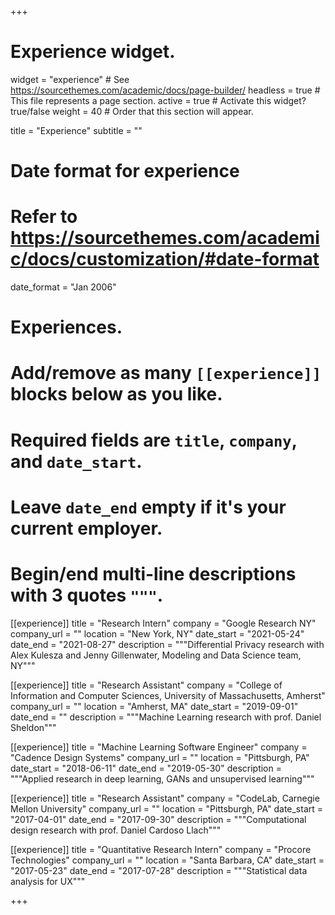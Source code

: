 +++
# Experience widget.
widget = "experience"  # See https://sourcethemes.com/academic/docs/page-builder/
headless = true  # This file represents a page section.
active = true  # Activate this widget? true/false
weight = 40  # Order that this section will appear.

title = "Experience"
subtitle = ""

# Date format for experience
#   Refer to https://sourcethemes.com/academic/docs/customization/#date-format
date_format = "Jan 2006"

# Experiences.
#   Add/remove as many `[[experience]]` blocks below as you like.
#   Required fields are `title`, `company`, and `date_start`.
#   Leave `date_end` empty if it's your current employer.
#   Begin/end multi-line descriptions with 3 quotes `"""`.

[[experience]]
  title = "Research Intern"
  company = "Google Research NY"
  company_url = ""
  location = "New York, NY"
  date_start = "2021-05-24"
  date_end = "2021-08-27"
  description = """Differential Privacy research with Alex Kulesza and Jenny Gillenwater, Modeling and Data Science team, NY"""
  
[[experience]]
  title = "Research Assistant"
  company = "College of Information and Computer Sciences, University of Massachusetts, Amherst"
  company_url = ""
  location = "Amherst, MA"
  date_start = "2019-09-01"
  date_end = ""
  description = """Machine Learning research with prof. Daniel Sheldon"""

[[experience]]
  title = "Machine Learning Software Engineer"
  company = "Cadence Design Systems"
  company_url = ""
  location = "Pittsburgh, PA"
  date_start = "2018-06-11"
  date_end = "2019-05-30"
  description = """Applied research in deep learning, GANs and unsupervised learning"""
  
 [[experience]]
  title = "Research Assistant"
  company = "CodeLab, Carnegie Mellon University"
  company_url = ""
  location = "Pittsburgh, PA"
  date_start = "2017-04-01"
  date_end = "2017-09-30"
  description = """Computational design research with prof. Daniel Cardoso Llach"""
  
 [[experience]]
  title = "Quantitative Research Intern"
  company = "Procore Technologies"
  company_url = ""
  location = "Santa Barbara, CA"
  date_start = "2017-05-23"
  date_end = "2017-07-28"
  description = """Statistical data analysis for UX"""

+++
